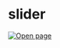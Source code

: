 # slider

[![Open page](https://img.shields.io/badge/-Open%20app-orange)](https://aleksei-p.github.io/slider)